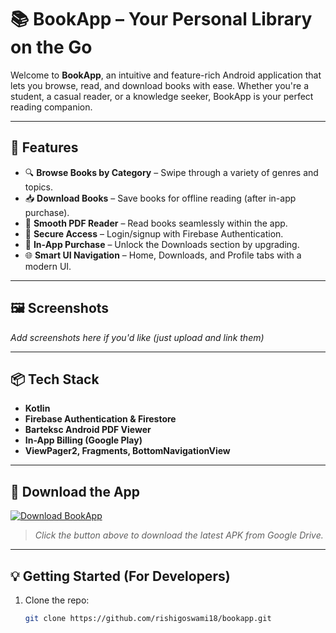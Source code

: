 # 📚 BookApp – Your Personal Library on the Go

Welcome to **BookApp**, an intuitive and feature-rich Android application that lets you browse, read, and download books with ease. Whether you're a student, a casual reader, or a knowledge seeker, BookApp is your perfect reading companion.

---

## 🚀 Features

- 🔍 **Browse Books by Category** – Swipe through a variety of genres and topics.
- 📥 **Download Books** – Save books for offline reading (after in-app purchase).
- 📖 **Smooth PDF Reader** – Read books seamlessly within the app.
- 🔐 **Secure Access** – Login/signup with Firebase Authentication.
- 🛒 **In-App Purchase** – Unlock the Downloads section by upgrading.
- 🌐 **Smart UI Navigation** – Home, Downloads, and Profile tabs with a modern UI.

---

## 🖼️ Screenshots

_Add screenshots here if you'd like (just upload and link them)_

---

## 📦 Tech Stack

- **Kotlin**
- **Firebase Authentication & Firestore**
- **Barteksc Android PDF Viewer**
- **In-App Billing (Google Play)**
- **ViewPager2, Fragments, BottomNavigationView**

---

## 📱 Download the App

[![Download BookApp](https://img.shields.io/badge/⬇️%20Download-BookApp-blue?style=for-the-badge)](https://drive.google.com/file/d/1UdSoGKOZzhC2EyGzMZFRh47aA6sY-lY-/view?usp=drive_link)

> _Click the button above to download the latest APK from Google Drive._

---

## 💡 Getting Started (For Developers)

1. Clone the repo:
   ```bash
   git clone https://github.com/rishigoswami18/bookapp.git
